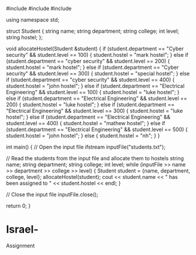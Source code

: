 #include <iostream>
#include <fstream>
#include <string>

using namespace std;

struct Student {
  string name;
  string department;
  string college;
  int level;
  string hostel;
};

void allocateHostel(Student &student) {
  if (student.department == "Cyber security" && student.level == 100) {
    student.hostel = "mark hostel";
  } else if (student.department == "cyber security" && student.level == 200) {
    student.hostel = "mark hostel";
  } else if (student.department == "Cyber security" && student.level == 300) {
    student.hostel = "special hostel";
  } else if (student.department == "cyber security" && student.level == 400) {
    student.hostel = "john hostel";
  } else if (student.department == "Electrical Engineering" && student.level == 100) {
    student.hostel = "luke hostel";
  } else if (student.department == "Electrical Engineering" && student.level == 200) {
    student.hostel = "luke hostel";
  } else if (student.department == "Electrical Engineering" && student.level == 300) {
    student.hostel = "luke hostel";
  } else if (student.department == "Electrical Engineering" && student.level == 400) {
    student.hostel = "mathew hostel";
  } else if (student.department == "Electrical Engineering" && student.level == 500) {
    student.hostel = "john hostel";
  } else {
    student.hostel = "nh";
  }
}

int main() {
  // Open the input file
  ifstream inputFile("students.txt");

  // Read the students from the input file and allocate them to hostels
  string name; 
  string department; 
  string college;
  int level;
  while (inputFile >> name >> department >> college >> level) {
    Student student = {name, department, college, level};
    allocateHostel(student);
    cout << student.name << " has been assigned to " << student.hostel << endl;
  }

  // Close the input file
  inputFile.close();

  return 0;
}

# Israel-
Assignment 
